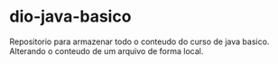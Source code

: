 # dio-java-basico
Repositorio para armazenar todo o conteudo do curso de java basico. 
Alterando o conteudo de um arquivo de forma local.
